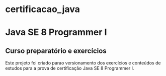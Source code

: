 # certificacao_java
# Java SE 8 Programmer I
## Curso preparatório e exercícios
Este projeto foi criado parao versionamento dos exercícios e conteúdos de estudos para a prova de certificação Java SE 8 Programmer I.
